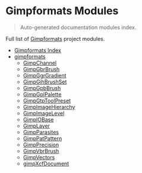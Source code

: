 # Gimpformats Modules

> Auto-generated documentation modules index.

Full list of [Gimpformats](#gimpformats-index) project modules.

- [Gimpformats Index](#gimpformats-index)
- [gimpformats](gimpformats/index.md#gimpformats)
    - [GimpChannel](gimpformats/GimpChannel.md#gimpchannel)
    - [GimpGbrBrush](gimpformats/GimpGbrBrush.md#gimpgbrbrush)
    - [GimpGgrGradient](gimpformats/GimpGgrGradient.md#gimpggrgradient)
    - [GimpGihBrushSet](gimpformats/GimpGihBrushSet.md#gimpgihbrushset)
    - [GimpGpbBrush](gimpformats/GimpGpbBrush.md#gimpgpbbrush)
    - [GimpGplPalette](gimpformats/GimpGplPalette.md#gimpgplpalette)
    - [GimpGtpToolPreset](gimpformats/GimpGtpToolPreset.md#gimpgtptoolpreset)
    - [GimpImageHierarchy](gimpformats/GimpImageHierarchy.md#gimpimagehierarchy)
    - [GimpImageLevel](gimpformats/GimpImageLevel.md#gimpimagelevel)
    - [GimpIOBase](gimpformats/GimpIOBase.md#gimpiobase)
    - [GimpLayer](gimpformats/GimpLayer.md#gimplayer)
    - [GimpParasites](gimpformats/GimpParasites.md#gimpparasites)
    - [GimpPatPattern](gimpformats/GimpPatPattern.md#gimppatpattern)
    - [GimpPrecision](gimpformats/GimpPrecision.md#gimpprecision)
    - [GimpVbrBrush](gimpformats/GimpVbrBrush.md#gimpvbrbrush)
    - [GimpVectors](gimpformats/GimpVectors.md#gimpvectors)
    - [gimpXcfDocument](gimpformats/gimpXcfDocument.md#gimpxcfdocument)
